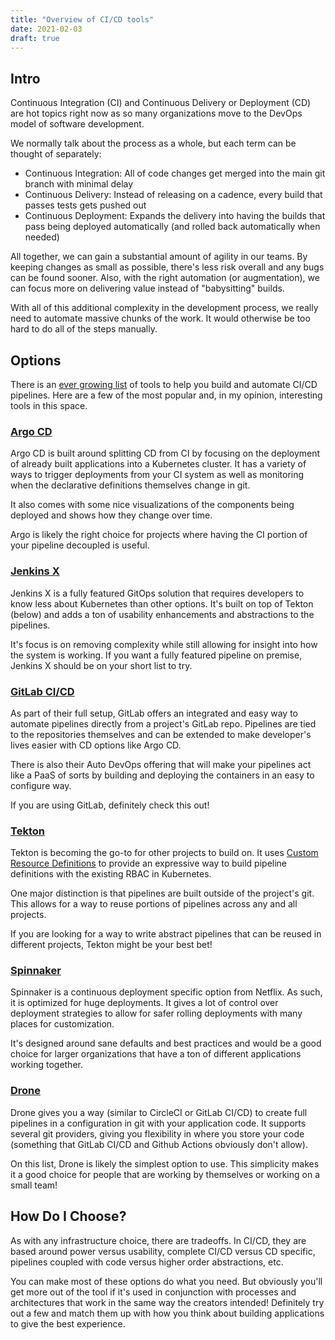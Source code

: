 ```yaml
---
title: "Overview of CI/CD tools"
date: 2021-02-03
draft: true
---
```


## Intro 

Continuous Integration (CI) and Continuous Delivery or Deployment (CD) are hot topics right now as so many organizations move to the DevOps model of software development. 

We normally talk about the process as a whole, but each term can be thought of separately:

- Continuous Integration: All of code changes get merged into the main git branch with minimal delay
- Continuous Delivery: Instead of releasing on a cadence, every build that passes tests gets pushed out
- Continuous Deployment: Expands the delivery into having the builds that pass being deployed automatically (and rolled back automatically when needed)


All together, we can gain a substantial amount of agility in our teams. By keeping changes as small as possible, there's less risk overall and any bugs can be found sooner. Also, with the right automation (or augmentation), we can focus more on delivering value instead of "babysitting" builds.

With all of this additional complexity in the development process, we really need to automate massive chunks of the work. It would otherwise be too hard to do all of the steps manually.


## Options

There is an [ever growing list](https://landscape.cncf.io/card-mode?category=continuous-integration-delivery&grouping=category) of tools to help you build and automate CI/CD pipelines. Here are a few of the most popular and, in my opinion, interesting tools in this space.

### [Argo CD](https://argoproj.github.io/)

Argo CD is built around splitting CD from CI by focusing on the deployment of already built applications into a Kubernetes cluster. It has a variety of ways to trigger deployments from your CI system as well as monitoring when the declarative definitions themselves change in git. 

It also comes with some nice visualizations of the components being deployed and shows how they change over time. 

Argo is likely the right choice for projects where having the CI portion of your pipeline decoupled is useful.

### [Jenkins X](https://jenkins-x.io)


Jenkins X is a fully featured GitOps solution that requires developers to know less about Kubernetes than other options. It's built on top of Tekton (below) and adds a ton of usability enhancements and abstractions to the pipelines. 

It's focus is on removing complexity while still allowing for insight into how the system is working. If you want a fully featured pipeline on premise, Jenkins X should be on your short list to try.

### [GitLab CI/CD](https://docs.gitlab.com/ee/ci/)

As part of their full setup, GitLab offers an integrated and easy way to automate pipelines directly from a project's GitLab repo. Pipelines are tied to the repositories themselves and can be extended to make developer's lives easier with CD options like Argo CD. 

There is also their Auto DevOps offering that will make your pipelines act like a PaaS of sorts by building and deploying the containers in an easy to configure way. 

If you are using GitLab, definitely check this out! 

### [Tekton](https://tekton.dev)

Tekton is becoming the go-to for other projects to build on. It uses [Custom Resource Definitions](https://kubernetes.io/docs/concepts/extend-kubernetes/api-extension/custom-resources/) to provide an expressive way to build pipeline definitions with the existing RBAC in Kubernetes. 

One major distinction is that pipelines are built outside of the project's git. This allows for a way to reuse portions of pipelines across any and all projects.

If you are looking for a way to write abstract pipelines that can be reused in different projects, Tekton might be your best bet!


### [Spinnaker](https://spinnaker.io/)

Spinnaker is a continuous deployment specific option from Netflix. As such, it is optimized for huge deployments. It gives a lot of control over deployment strategies to allow for safer rolling deployments with many places for customization.

It's designed around sane defaults and best practices and would be a good choice for larger organizations that have a ton of different applications working together.

### [Drone](https://www.drone.io)

Drone gives you a way (similar to CircleCI or GitLab CI/CD) to create full pipelines in a configuration in git with your application code. It supports several git providers, giving you flexibility in where you store your code (something that GitLab CI/CD and Github Actions obviously don't allow). 

On this list, Drone is likely the simplest option to use. This simplicity makes it a good choice for people that are working by themselves or working on a small team!

## How Do I Choose?

As with any infrastructure choice, there are tradeoffs. In CI/CD, they are based around power versus usability, complete CI/CD versus CD specific, pipelines coupled with code versus higher order abstractions, etc.

You can make most of these options do what you need. But obviously you'll get more out of the tool if it's used in conjunction with processes and architectures that work in the same way the creators intended! Definitely try out a few and match them up with how you think about building applications to give the best experience.
